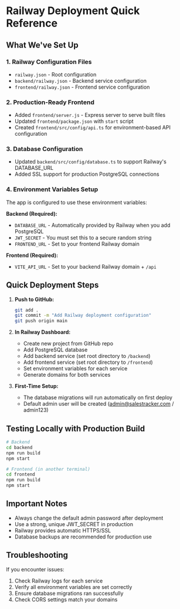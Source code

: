 # Railway Deployment Quick Reference

## What We've Set Up

### 1. **Railway Configuration Files**
- `railway.json` - Root configuration
- `backend/railway.json` - Backend service configuration
- `frontend/railway.json` - Frontend service configuration

### 2. **Production-Ready Frontend**
- Added `frontend/server.js` - Express server to serve built files
- Updated `frontend/package.json` with `start` script
- Created `frontend/src/config/api.ts` for environment-based API configuration

### 3. **Database Configuration**
- Updated `backend/src/config/database.ts` to support Railway's DATABASE_URL
- Added SSL support for production PostgreSQL connections

### 4. **Environment Variables Setup**
The app is configured to use these environment variables:

**Backend (Required):**
- `DATABASE_URL` - Automatically provided by Railway when you add PostgreSQL
- `JWT_SECRET` - You must set this to a secure random string
- `FRONTEND_URL` - Set to your frontend Railway domain

**Frontend (Required):**
- `VITE_API_URL` - Set to your backend Railway domain + `/api`

## Quick Deployment Steps

1. **Push to GitHub:**
   ```bash
   git add .
   git commit -m "Add Railway deployment configuration"
   git push origin main
   ```

2. **In Railway Dashboard:**
   - Create new project from GitHub repo
   - Add PostgreSQL database
   - Add backend service (set root directory to `/backend`)
   - Add frontend service (set root directory to `/frontend`)
   - Set environment variables for each service
   - Generate domains for both services

3. **First-Time Setup:**
   - The database migrations will run automatically on first deploy
   - Default admin user will be created (admin@salestracker.com / admin123)

## Testing Locally with Production Build

```bash
# Backend
cd backend
npm run build
npm start

# Frontend (in another terminal)
cd frontend
npm run build
npm start
```

## Important Notes

- Always change the default admin password after deployment
- Use a strong, unique JWT_SECRET in production
- Railway provides automatic HTTPS/SSL
- Database backups are recommended for production use

## Troubleshooting

If you encounter issues:
1. Check Railway logs for each service
2. Verify all environment variables are set correctly
3. Ensure database migrations ran successfully
4. Check CORS settings match your domains